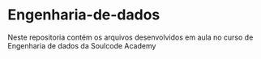 # Engenharia-de-dados

Neste repositoria contém os arquivos desenvolvidos em aula no curso de Engenharia de dados da Soulcode Academy
